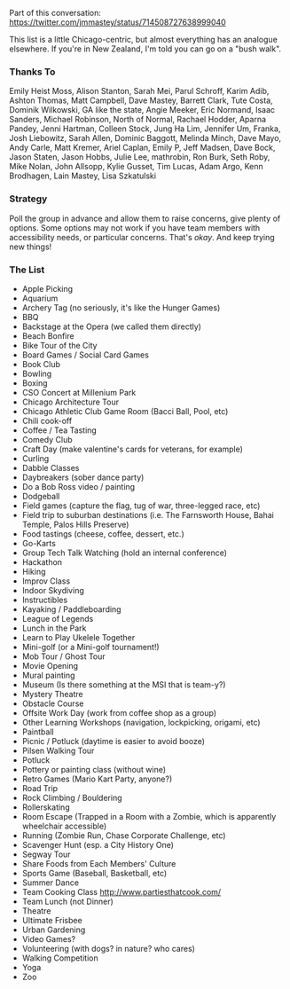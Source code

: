 Part of this conversation: https://twitter.com/jmmastey/status/714508727638999040

This list is a little Chicago-centric, but almost everything has an analogue elsewhere. If you're in New Zealand, I'm told you can go on a "bush walk".

### Thanks To
Emily Heist Moss, Alison Stanton, Sarah Mei, Parul Schroff, Karim Adib, Ashton Thomas, Matt Campbell, Dave Mastey, Barrett Clark, Tute Costa, Dominik Wilkowski, GA like the state, Angie Meeker, Eric Normand, Isaac Sanders, Michael Robinson, North of Normal, Rachael Hodder, Aparna Pandey, Jenni Hartman, Colleen Stock, Jung Ha Lim, Jennifer Um, Franka, Josh Liebowitz, Sarah Allen, Dominic Baggott, Melinda Minch, Dave Mayo, Andy Carle, Matt Kremer, Ariel Caplan, Emily P, Jeff Madsen, Dave Bock, Jason Staten, Jason Hobbs, Julie Lee, mathrobin, Ron Burk, Seth Roby, Mike Nolan, John Allsopp, Kylie Gusset, Tim Lucas, Adam Argo, Kenn Brodhagen, Lain Mastey, Lisa Szkatulski

### Strategy
Poll the group in advance and allow them to raise concerns, give plenty of options. Some options may not work if you have team members with accessibility needs, or particular concerns. That's _okay_. And keep trying new things!

### The List
* Apple Picking
* Aquarium
* Archery Tag (no seriously, it's like the Hunger Games)
* BBQ
* Backstage at the Opera (we called them directly)
* Beach Bonfire
* Bike Tour of the City
* Board Games / Social Card Games
* Book Club
* Bowling
* Boxing
* CSO Concert at Millenium Park
* Chicago Architecture Tour
* Chicago Athletic Club Game Room (Bacci Ball, Pool, etc)
* Chili cook-off
* Coffee / Tea Tasting
* Comedy Club
* Craft Day (make valentine's cards for veterans, for example)
* Curling
* Dabble Classes
* Daybreakers (sober dance party)
* Do a Bob Ross video / painting
* Dodgeball
* Field games (capture the flag, tug of war, three-legged race, etc)
* Field trip to suburban destinations (i.e. The Farnsworth House, Bahai Temple, Palos Hills Preserve)
* Food tastings (cheese, coffee, dessert, etc.)
* Go-Karts
* Group Tech Talk Watching (hold an internal conference)
* Hackathon
* Hiking
* Improv Class
* Indoor Skydiving
* Instructibles
* Kayaking / Paddleboarding
* League of Legends
* Lunch in the Park
* Learn to Play Ukelele Together
* Mini-golf (or a Mini-golf tournament!)
* Mob Tour / Ghost Tour
* Movie Opening
* Mural painting
* Museum (Is there something at the MSI that is team-y?)
* Mystery Theatre
* Obstacle Course
* Offsite Work Day (work from coffee shop as a group)
* Other Learning Workshops (navigation, lockpicking, origami, etc)
* Paintball
* Picnic / Potluck (daytime is easier to avoid booze)
* Pilsen Walking Tour
* Potluck
* Pottery or painting class (without wine)
* Retro Games (Mario Kart Party, anyone?)
* Road Trip
* Rock Climbing / Bouldering
* Rollerskating
* Room Escape (Trapped in a Room with a Zombie, which is apparently wheelchair accessible)
* Running (Zombie Run, Chase Corporate Challenge, etc)
* Scavenger Hunt (esp. a City History One)
* Segway Tour
* Share Foods from Each Members' Culture
* Sports Game (Baseball, Basketball, etc)
* Summer Dance
* Team Cooking Class http://www.partiesthatcook.com/
* Team Lunch (not Dinner)
* Theatre
* Ultimate Frisbee
* Urban Gardening
* Video Games?
* Volunteering (with dogs? in nature? who cares)
* Walking Competition
* Yoga
* Zoo
